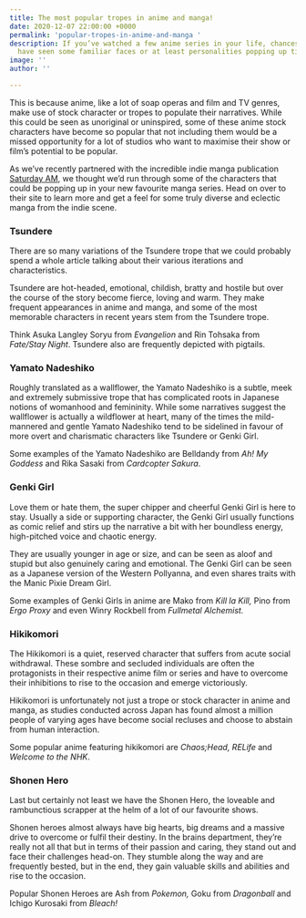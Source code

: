 ```yaml
---
title: The most popular tropes in anime and manga!
date: 2020-12-07 22:00:00 +0000
permalink: 'popular-tropes-in-anime-and-manga '
description: If you’ve watched a few anime series in your life, chances are you’ll
  have seen some familiar faces or at least personalities popping up time and again.
image: ''
author: ''

---
```

This is because anime, like a lot of soap operas and film and TV genres, make use of stock character or tropes to populate their narratives. While this could be seen as unoriginal or uninspired, some of these anime stock characters have become so popular that not including them would be a missed opportunity for a lot of studios who want to maximise their show or film’s potential to be popular.

As we’ve recently partnered with the incredible indie manga publication [Saturday AM](https://www.saturday-am.com/), we thought we’d run through some of the characters that could be popping up in your new favourite manga series. Head on over to their site to learn more and get a feel for some truly diverse and eclectic manga from the indie scene.

### Tsundere

There are so many variations of the Tsundere trope that we could probably spend a whole article talking about their various iterations and characteristics.

Tsundere are hot-headed, emotional, childish, bratty and hostile but over the course of the story become fierce, loving and warm. They make frequent appearances in anime and manga, and some of the most memorable characters in recent years stem from the Tsundere trope.

Think Asuka Langley Soryu from _Evangelion_ and Rin Tohsaka from _Fate/Stay Night_. Tsundere also are frequently depicted with pigtails.

### Yamato Nadeshiko

Roughly translated as a wallflower, the Yamato Nadeshiko is a subtle, meek and extremely submissive trope that has complicated roots in Japanese notions of womanhood and femininity. While some narratives suggest the wallflower is actually a wildflower at heart, many of the times the mild-mannered and gentle Yamato Nadeshiko tend to be sidelined in favour of more overt and charismatic characters like Tsundere or Genki Girl.

Some examples of the Yamato Nadeshiko are Belldandy from _Ah! My Goddess_ and Rika Sasaki from _Cardcopter Sakura_.

### Genki Girl

Love them or hate them, the super chipper and cheerful Genki Girl is here to stay. Usually a side or supporting character, the Genki Girl usually functions as comic relief and stirs up the narrative a bit with her boundless energy, high-pitched voice and chaotic energy.

They are usually younger in age or size, and can be seen as aloof and stupid but also genuinely caring and emotional. The Genki Girl can be seen as a Japanese version of the Western Pollyanna, and even shares traits with the Manic Pixie Dream Girl.

Some examples of Genki Girls in anime are Mako from _Kill la Kill,_ Pino from _Ergo Proxy_ and even Winry Rockbell from _Fullmetal Alchemist._

### Hikikomori

The Hikikomori is a quiet, reserved character that suffers from acute social withdrawal. These sombre and secluded individuals are often the protagonists in their respective anime film or series and have to overcome their inhibitions to rise to the occasion and emerge victoriously.

Hikikomori is unfortunately not just a trope or stock character in anime and manga, as studies conducted across Japan has found almost a million people of varying ages have become social recluses and choose to abstain from human interaction.

Some popular anime featuring hikikomori are _Chaos;Head, RELife_ and _Welcome to the NHK_.

### Shonen Hero

Last but certainly not least we have the Shonen Hero, the loveable and rambunctious scrapper at the helm of a lot of our favourite shows.

Shonen heroes almost always have big hearts, big dreams and a massive drive to overcome or fulfil their destiny. In the brains department, they’re really not all that but in terms of their passion and caring, they stand out and face their challenges head-on. They stumble along the way and are frequently bested, but in the end, they gain valuable skills and abilities and rise to the occasion.

Popular Shonen Heroes are Ash from _Pokemon,_ Goku from _Dragonball_ and Ichigo Kurosaki from _Bleach!_